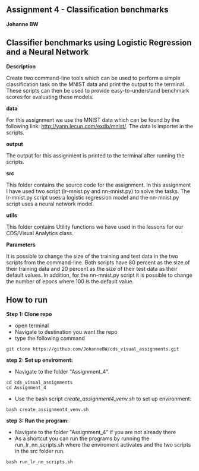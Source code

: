 ## Assignment 4 - Classification benchmarks
**Johanne BW**

## Classifier benchmarks using Logistic Regression and a Neural Network

__Description__ 

Create two command-line tools which can be used to perform a simple classification task on the MNIST data and print the output to the terminal. 
These scripts can then be used to provide easy-to-understand benchmark scores for evaluating these models. 

__data__

For this assignment we use the MNIST data which can be found by the following link: http://yann.lecun.com/exdb/mnist/. The data is importet in the scripts. 

__output__

The output for this assignment is printed to the terminal after running the scripts.

__src__

This folder contains the source code for the assignment. In this assignment I have used two script (lr-mnist.py and nn-mnist.py) to solve the tasks. The lr-mnist.py script uses a logistic regression model and the nn-mnist.py script uses a neural network model. 

__utils__

This folder contains Utility functions we have used in the lessons for our CDS/Visual Analytics class. 

__Parameters__

It is possible to change the size of the training and test data in the two scripts from the command-line. Both scripts have 80 percent as the size of their training data and 20 percent as the size of their test data as their default values. In addition, for the nn-mnist.py script it is possible to change the number of epocs where 100 is the default value. 

## How to run
**Step 1: Clone repo**
- open terminal
- Navigate to destination you want the repo
- type the following command
 ```console
 git clone https://github.com/JohanneBW/cds_visual_assignments.git
 ```
**step 2: Set up enviroment:**
- Navigate to the folder "Assignment_4".
```console
cd cds_visual_assignments
cd Assignment_4
```  
- Use the bash script _create_assignment4_venv.sh_ to set up environment:  
```console
bash create_assignment4_venv.sh
```  
**step 3: Run the program:**
- Navigate to the folder "Assignment_4" if you are not already there
- As a shortcut you can run the programs by running the run_lr_nn_scripts.sh where the enviroment activates and the two scripts in the src folder run. 
```console
bash run_lr_nn_scripts.sh
``` 

